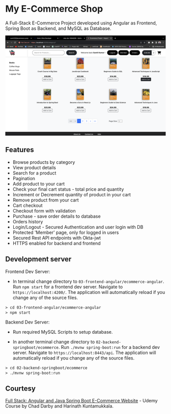 # My E-Commerce Shop

A Full-Stack E-Commerce Project developed using Angular as Frontend, Spring Boot as Backend, and MySQL as Database.

![Alt text](app-sreenshot.png)

## Features

- Browse products by category
- View product details
- Search for a product
- Pagination
- Add product to your cart
- Check your final cart status - total price and quantity
- Increment or Decrement quantity of product in your cart
- Remove product from your cart
- Cart checkout
- Checkout form with validation
- Purchase - save order details to database
- Orders history
- Login/Logout - Secured Authentication and user login with DB
- Protected 'Member' page, only for logged in users
- Secured Rest API endpoints with Okta-jwt
- HTTPS enabled for backend and frontend

## Development server

Frontend Dev Server:

- In terminal change directory to `03-frontend-angular/ecommerce-angular`. Run `npm start` for a frontend dev server. Navigate to `https://localhost:4200/`. The application will automatically reload if you change any of the source files.

```
> cd 03-frontend-angular/ecommerce-angular
> npm start
```

Backend Dev Server:

- Run required MySQL Scripts to setup database.

- In another terminal change directory to `02-backend-springboot/ecommerce`. Run `./mvnw spring-boot:run` for a backend dev server. Navigate to `https://localhost:8443/api`. The application will automatically reload if you change any of the source files.

```
> cd 02-backend-springboot/ecommerce
> ./mvnw spring-boot:run
```

## Courtesy

[Full Stack: Angular and Java Spring Boot E-Commerce Website](https://www.udemy.com/course/full-stack-angular-spring-boot-tutorial/) - Udemy Course by Chad Darby and Harinath Kuntamukkala.
